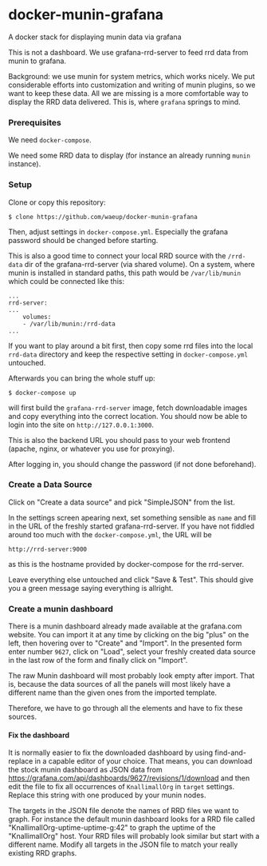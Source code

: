 # docker-munin-grafana
A docker stack for displaying munin data via grafana

This is not a dashboard. We use grafana-rrd-server to feed rrd data from munin
to grafana.

Background: we use munin for system metrics, which works nicely. We put
considerable efforts into customization and writing of munin plugins, so we
want to keep these data. All we are missing is a more comfortable way to
display the RRD data delivered. This is, where `grafana` springs to mind.



### Prerequisites

We need `docker-compose`.

We need some RRD data to display (for instance an already running `munin`
instance).


### Setup

Clone or copy this repository:

    $ clone https://github.com/waeup/docker-munin-grafana

Then, adjust settings in `docker-compose.yml`. Especially the grafana password
should be changed before starting.

This is also a good time to connect your local RRD source with the
``/rrd-data`` dir of the grafana-rrd-server (via shared volume). On a system,
where munin is installed in standard paths, this path would be `/var/lib/munin`
which could be connected like this:

    ...
    rrd-server:
    ...
        volumes:
        - /var/lib/munin:/rrd-data
    ...

If you want to play around a bit first, then copy some rrd files into the local
``rrd-data`` directory and keep the respective setting in `docker-compose.yml`
untouched.

Afterwards you can bring the whole stuff up:

    $ docker-compose up

will first build the `grafana-rrd-server` image, fetch downloadable images and
copy everything into the correct location. You should now be able to login into
the site on `http://127.0.0.1:3000`.

This is also the backend URL you should pass to your web frontend (apache,
nginx, or whatever you use for proxying).

After logging in, you should change the password (if not done beforehand).


### Create a Data Source

Click on "Create a data source" and pick "SimpleJSON" from the list.

In the settings screen apearing next, set something sensible as `name` and fill
in the URL of the freshly started grafana-rrd-server. If you have not fiddled
around too much with the `docker-compose.yml`, the URL will be

    http://rrd-server:9000

as this is the hostname provided by docker-compose for the rrd-server.

Leave everything else untouched and click "Save & Test". This should give you a
green message saying everything is allright.


### Create a munin dashboard

There is a munin dashboard already made available at the grafana.com website.
You can import it at any time by clicking on the big "plus" on the left, then
hovering over to "Create" and "Import". In the presented form enter number
``9627``, click on "Load", select your freshly created data source in the last
row of the form and finally click on "Import".

The raw Munin dashboard will most probably look empty after import. That is,
because the data sources of all the panels will most likely have a different
name than the given ones from the imported template.

Therefore, we have to go through all the elements and have to fix these
sources.


#### Fix the dashboard

It is normally easier to fix the downloaded dashboard by using find-and-replace
in a capable editor of your choice. That means, you can download the stock
munin dashboard as JSON data from
https://grafana.com/api/dashboards/9627/revisions/1/download and then edit the
file to fix all occurrences of `KnallimallOrg` in `target` settings. Replace
this string with one produced by your munin nodes.

The targets in the JSON file denote the names of RRD files we want to graph.
For instance the default munin dashboard looks for a RRD file called
"KnallimallOrg-uptime-uptime-g:42" to graph the uptime of the "KnallimallOrg"
host. Your RRD files will probably look similar but start with a different
name. Modify all targets in the JSON file to match your really existing RRD
graphs.
